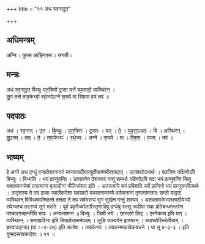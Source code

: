 +++
title = "११ अध स्वनादुत"

+++
## अधिमन्त्रम्
अग्निः। कुत्स आङ्गिरसः। जगती।

## मन्त्रः
अध॑ स्व॒नादु॒त बि॑भ्युः पत॒त्रिणो॑ द्र॒प्सा यत्ते॑ यव॒सादो॒ व्यस्थि॑रन् ।  
सु॒गं तत्ते॑ ताव॒केभ्यो॒ रथे॒भ्योऽग्ने॑ स॒ख्ये मा रि॑षामा व॒यं तव॑ ॥

## पदपाठः
अध॑ । स्व॒नात् । उ॒त । बि॒भ्युः॒ । प॒त॒त्रिणः॑ । द्र॒प्साः । यत् । ते॒ । य॒व॒स॒ऽअदः॑ । वि । अस्थि॑रन् ।  
सु॒ऽगम् । तत् । ते॒ । ता॒व॒केभ्यः॑ । र॒थे॒भ्यः । अग्ने॑ । स॒ख्ये । मा । रि॒षा॒म॒ । व॒यम् । तव॑ ॥

## भाष्यम्
हे अग्ने अध दग्धुं वनप्रवेशानन्तरं स्वनात्त्वदीयात्पूर्वोक्तगंभीरशब्दात् । उतशब्दोऽप्यर्थः । पतत्रिणः पक्षिणोऽपि बिभ्युः । बिभ्यति । भयं प्राप्नुवन्ति । उत्पतनेन देशान्तरं गन्तुं समर्थाः पक्षिणोऽपि यदा भयं प्राप्नुवन्ति किमु वक्तव्यमन्येषां तत्रत्यानां वृकादीनां भीतिर्जायत इति । अतस्त्वयि वनं प्रविशति सर्वे प्राणिनो भयं प्राप्नुवन्तीत्यर्थः । तादृशस्य ते तव द्रप्सा ज्वालैकदेशा यवसादो यवसानामरण्ये वर्तमानानां तृणानामत्तारः सन्तो यद्यदा व्यस्थिरन् विविधमवतिष्ठन्ते तत्तदा ते तव सर्वमरण्यं सुगं सुखेन गन्तुं शक्यम् । अतस्तावकेभ्यस्त्वदीयेभ्यो रथेभ्यश्च तदरण्यं सुगं भवति । पूर्वं प्रवृत्तैर्ज्वालाग्रैस्तृणादिषु दग्धेषु सत्सु त्वदीया रथाः प्रतिबन्धमन्तरेण पश्चाद्गच्छन्तीति भावः । अन्यत्समानं ॥ बिभ्युः । ञिभी भये । छान्दसो लिट् । एरनेकाच इति यण् । व्यस्थिरन् । समवप्रविभ्य इति तिष्ठतेरात्मनेपदम् । लुङि व्यत्ययेन झस्यरन् । स्थाघ्वोरिच्चेतीत्वम् । ह्रस्वादङ्गात् (पा ८-२-२७) इति सलोपः । तावकेभ्यः । तवकममकावेकवचने । पा सू ४-३-३ । इति युष्मदस्तवकादेशः ॥ ११ ॥